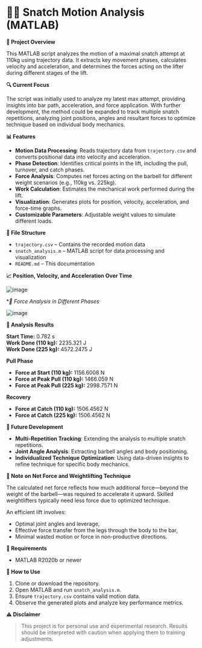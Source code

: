 # 🏋️‍♂️ Snatch Motion Analysis (MATLAB)

**📌 Project Overview**

This MATLAB script analyzes the motion of a maximal snatch attempt at 110kg using trajectory data. It extracts key movement phases, calculates velocity and acceleration, and determines the forces acting on the lifter during different stages of the lift.

**🔍 Current Focus**

The script was initially used to analyze my latest max attempt, providing insights into bar path, acceleration, and force application. With further development, the method could be expanded to track multiple snatch repetitions, analyzing joint positions, angles and resultant forces to optimize technique based on individual body mechanics.

**📊 Features**

- **Motion Data Processing**: Reads trajectory data from `trajectory.csv` and converts positional data into velocity and acceleration.
- **Phase Detection**: Identifies critical points in the lift, including the pull, turnover, and catch phases.
- **Force Analysis**: Computes net forces acting on the barbell for different weight scenarios (e.g., 110kg vs. 225kg).
- **Work Calculation**: Estimates the mechanical work performed during the lift.
- **Visualization**: Generates plots for position, velocity, acceleration, and force-time graphs.
- **Customizable Parameters**: Adjustable weight values to simulate different loads.

**📂 File Structure**

- `trajectory.csv` – Contains the recorded motion data
- `snatch_analysis.m` – MATLAB script for data processing and visualization
- `README.md` – This documentation

**📈 Position, Velocity, and Acceleration Over Time**

![image](https://github.com/user-attachments/assets/3e0bc987-9de5-4671-999a-3194484ac3a7)



**💪 Force Analysis in Different Phases*

![image](https://github.com/user-attachments/assets/0f7ac670-dd84-46e9-bca4-01c48675a2f7)




**🔬 Analysis Results**

**Start Time:** 0.782 s  
**Work Done (110 kg):** 2235.321 J  
**Work Done (225 kg):** 4572.2475 J  

**Pull Phase**
- **Force at Start (110 kg):** 1156.6008 N  
- **Force at Peak Pull (110 kg):** 1466.059 N  
- **Force at Peak Pull (225 kg):** 2998.7571 N  

**Recovery**
- **Force at Catch (110 kg):** 1506.4562 N  
- **Force at Catch (225 kg):** 1506.4562 N  

**🚀 Future Development**

- **Multi-Repetition Tracking**: Extending the analysis to multiple snatch repetitions.
- **Joint Angle Analysis**: Extracting barbell angles and body positioning.
- **Individualized Technique Optimization**: Using data-driven insights to refine technique for specific body mechanics.

**📌 Note on Net Force and Weightlifting Technique**

The calculated net force reflects how much additional force—beyond the weight of the barbell—was required to accelerate it upward. Skilled weightlifters typically need less force due to optimized technique.

An efficient lift involves:

- Optimal joint angles and leverage,
- Effective force transfer from the legs through the body to the bar,
- Minimal wasted motion or force in non-productive directions.

**🔧 Requirements**

- MATLAB R2020b or newer

**📌 How to Use**

1. Clone or download the repository.
2. Open MATLAB and run `snatch_analysis.m`.
3. Ensure `trajectory.csv` contains valid motion data.
4. Observe the generated plots and analyze key performance metrics.

**⚠️ Disclaimer**

> This project is for personal use and experimental research. Results should be interpreted with caution when applying them to training adjustments.

